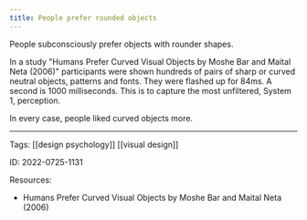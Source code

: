 ```yaml
---
title: People prefer rounded objects
---
```


People subconsciously prefer objects with rounder shapes. 

In a study "Humans Prefer Curved Visual Objects by Moshe Bar and Maital Neta (2006)" participants were shown hundreds of pairs of sharp or curved neutral objects, patterns and fonts. They were flashed up for 84ms. A second is 1000 milliseconds. This is to capture the most unfiltered, System 1, perception.

In every case, people liked curved objects more.

---
Tags: [[design psychology]] [[visual design]]

ID: 2022-0725-1131

Resources:
- Humans Prefer Curved Visual Objects by Moshe Bar and Maital Neta (2006)